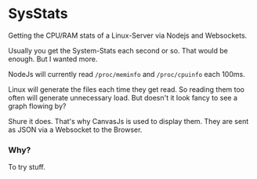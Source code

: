 # SysStats
Getting the CPU/RAM stats of a Linux-Server via Nodejs and Websockets.

Usually you get the System-Stats each second or so. That would be enough. But I wanted more.

NodeJs will currently read `/proc/meminfo` and `/proc/cpuinfo` each 100ms. 

Linux will generate the files each time they get read. So reading them too often will generate unnecessary load.
But doesn't it look fancy to see a graph flowing by? 

Shure it does. That's why CanvasJs is used to display them. They are sent as JSON via a Websocket to the Browser.

### Why?

To try stuff. 
